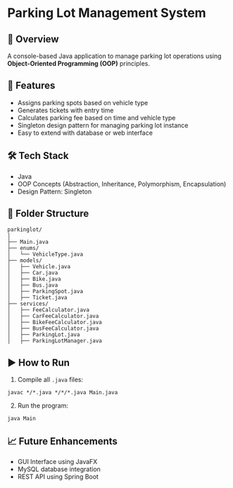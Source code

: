 # Parking Lot Management System

## 📌 Overview
A console-based Java application to manage parking lot operations using **Object-Oriented Programming (OOP)** principles.

## 🚀 Features
- Assigns parking spots based on vehicle type
- Generates tickets with entry time
- Calculates parking fee based on time and vehicle type
- Singleton design pattern for managing parking lot instance
- Easy to extend with database or web interface

## 🛠 Tech Stack
- Java
- OOP Concepts (Abstraction, Inheritance, Polymorphism, Encapsulation)
- Design Pattern: Singleton

## 📂 Folder Structure
```
parkinglot/
│
├── Main.java
├── enums/
│   └── VehicleType.java
├── models/
│   ├── Vehicle.java
│   ├── Car.java
│   ├── Bike.java
│   ├── Bus.java
│   ├── ParkingSpot.java
│   ├── Ticket.java
├── services/
│   ├── FeeCalculator.java
│   ├── CarFeeCalculator.java
│   ├── BikeFeeCalculator.java
│   ├── BusFeeCalculator.java
│   ├── ParkingLot.java
│   ├── ParkingLotManager.java
```

## ▶️ How to Run
1. Compile all `.java` files:
```
javac */*.java */*/*.java Main.java
```
2. Run the program:
```
java Main
```

## 📈 Future Enhancements
- GUI Interface using JavaFX
- MySQL database integration
- REST API using Spring Boot
```
